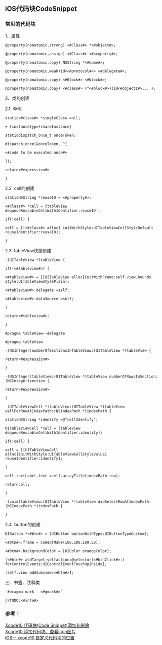 ##  iOS代码块CodeSnippet

### 常见的代码块
1、属性
```
@property(nonatomic,strong) <#Class#> *<#object#>;

@property(nonatomic,assign) <#Class#> <#property#>;

@property(nonatomic,copy) NSString *<#name#>;

@property(nonatomic,weak)id<<#protocol#>> <#delegate#>;

@property(nonatomic,copy) <#Block#> <#block#>;

@property(nonatomic,copy) <#class#> (^<#block#>)(id<#object1#>,...);
```

2、类的创建

2.1  单例
```
static<#class#> *singleClass =nil;

+ (instancetype)shareInstance{

staticdispatch_once_t onceToken;

dispatch_once(&onceToken, ^{

<#code to be executed once#>

});

return<#expression#>

}
```
2.2  cell的创建
```
staticNSString *reuseID = <#property#>;

<#class#> *cell = [tableView dequeueReusableCellWithIdentifier:reuseID];

if(!cell) {

cell = [[<#class#> alloc] initWithStyle:UITableViewCellStyleDefault reuseIdentifier:reuseID];

}
```
2.3  tableView快捷创建
```
-(UITableView *)tableView {

if(!<#tableview#>) {

<#tableview#> = [[UITableView alloc]initWithFrame:self.view.bounds style:UITableViewStylePlain];

<#tableview#>.delegate =self;

<#tableview#>.dataSource =self;

}

return<#tableview#>;

}

#pragma tableView--delegate

#pragma tableView

-(NSInteger)numberOfSectionsInTableView:(UITableView *)tableView {

return<#expression#>

}

-(NSInteger)tableView:(UITableView *)tableView numberOfRowsInSection:(NSInteger)section {

return<#expression#>

}

-(UITableViewCell *)tableView:(UITableView *)tableView cellForRowAtIndexPath:(NSIndexPath *)indexPath {

staticNSString *identify =@"cellIdentify";

UITableViewCell *cell = [tableView dequeueReusableCellWithIdentifier:identify];

if(!cell) {

cell = [[UITableViewCell alloc]initWithStyle:UITableViewCellStyleValue1 reuseIdentifier:identify];

}

cell.textLabel.text =self.arrayTitle[indexPath.row];

returncell;

}

-(void)tableView:(UITableView *)tableView didSelectRowAtIndexPath:(NSIndexPath *)indexPath {

}
```
2.4  button的创建
```
UIButton *<#btn#> = [UIButton buttonWithType:UIButtonTypeCustom];

<#btn#>.frame = CGRectMake(100,100,100,50);

<#btn#>.backgroundColor = [UIColor orangeColor];

[<#btn#> addTarget:selfaction:@selector(<#btnClick#>:) forControlEvents:UIControlEventTouchUpInside];

[self.view addSubview:<#btn#>];
```

三、书签、注释类
```
`#pragma mark - <#gmark#>`

//TODO:<#info#>
```




### 参考：
[Xcode10 代码块(Code Snippet)添加和删除](https://blog.csdn.net/lg767201403/article/details/82761448?utm_source=blogxgwz1)  
[Xcode10 添加代码块、查看icon图片](https://blog.csdn.net/zxtc19920/article/details/82783311?utm_source=blogxgwz0)  
[iOS-- xcode10 自定义代码块的位置](https://blog.csdn.net/iotjin/article/details/49871085)  
